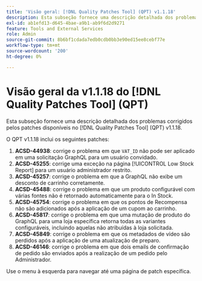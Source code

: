 ```yaml
---
title: 'Visão geral: [!DNL Quality Patches Tool] (QPT) v1.1.18'
description: Esta subseção fornece uma descrição detalhada dos problemas corrigidos pelos patches disponíveis no [!DNL Quality Patches Tool] (QPT) v1.1.18.
exl-id: ab1efd13-d645-4bae-a9b1-ab9f6d2d9271
feature: Tools and External Services
role: Admin
source-git-commit: 8b6bf1cdada7edb0cdb0bb3e90ed15ee8cebf77e
workflow-type: tm+mt
source-wordcount: '200'
ht-degree: 0%

---
```


# Visão geral da v1.1.18 do [!DNL Quality Patches Tool] (QPT)

Esta subseção fornece uma descrição detalhada dos problemas corrigidos pelos patches disponíveis no [!DNL Quality Patches Tool] (QPT) v1.1.18.

O QPT v1.1.18 inclui os seguintes patches:

1. **ACSD-44938**: corrige o problema em que `VAT_ID` não pode ser aplicado em uma solicitação GraphQL para um usuário convidado.
1. **ACSD-45255**: corrige uma exceção na página [!UICONTROL Low Stock Report] para um usuário administrador restrito.
1. **ACSD-45257**: corrige o problema em que a GraphQL não exibe um desconto de carrinho corretamente.
1. **ACSD-45488**: corrige o problema em que um produto configurável com várias fontes não é retornado automaticamente para o In Stock.
1. **ACSD-45754**: corrige o problema em que os pontos de Recompensa não são adicionados após a aplicação de um cupom ao carrinho.
1. **ACSD-45817**: corrige o problema em que uma mutação de produto do GraphQL para uma loja específica retorna todas as variantes configuráveis, incluindo aquelas não atribuídas à loja solicitada.
1. **ACSD-45849**: corrige o problema em que os metadados de vídeo são perdidos após a aplicação de uma atualização de preparo.
1. **ACSD-46146**: corrige o problema em que dois emails de confirmação de pedido são enviados após a realização de um pedido pelo Administrador.

Use o menu à esquerda para navegar até uma página de patch específica.
